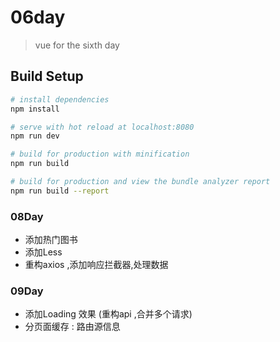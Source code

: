 # 06day

> vue for  the sixth day

## Build Setup

``` bash
# install dependencies
npm install

# serve with hot reload at localhost:8080
npm run dev

# build for production with minification
npm run build

# build for production and view the bundle analyzer report
npm run build --report
```

### 08Day
* 添加热门图书
* 添加Less
* 重构axios ,添加响应拦截器,处理数据


### 09Day
* 添加Loading 效果 (重构api ,合并多个请求)
* 分页面缓存 : 路由源信息

